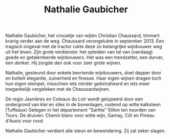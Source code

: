 ﻿---
title: Nathalie Gaubicher
regio: Coteaux du Loir et Jasnières
photo: gaubicher.jpg
layout: wijnhuis 

wijnen:
    - naam:  
      ref:   
      app:   
      type:  
      cep:   
      prijs: 
      
    
---
Nathalie Gaubicher, het vrouwtje van wijlen Christian Chaussard, timmert kranig verder aan de weg.
Chaussard verongelukte in september 2013. Een tragisch ongeval met de tractor rukte deze zo belangrijke wijnbouwer weg uit het leven.
Zijn grote verdienste: het opleiden van tal van (vandaag) goede en getalenteerde wijnbouwers. Het was een trendzetter, een durver, een denker.
Hij zorgde dan ook voor zeer grote wijnen.

Nathalie, gesteund door enkele bevriende wijnbouwers, doet dapper door en bottelt elegantie, zuiverheid en finesse.
Haar eigen wijnen dragen toch hun eigen stempel, misschien iets minder geëxtraheerd en iets meer toegankelijk vergeleken met de Chaussardwijnen.

De regio Jasnières en Coteaux du Loir wordt getypeerd door een ondergrond van klei en silex in de bovenlagen, rustend op witte kalksteen (Tuffeaux)
Gelegen in het departement "Sarthe" 50km ten noorden van Tours.
De druiven: Chenin blanc voor witte wijn, Gamay, Côt en Pineau d'Aunis voor rood.

Nathalie Gaubicher verdient alle steun en bewondering.
Zij zal zeker slagen. 


